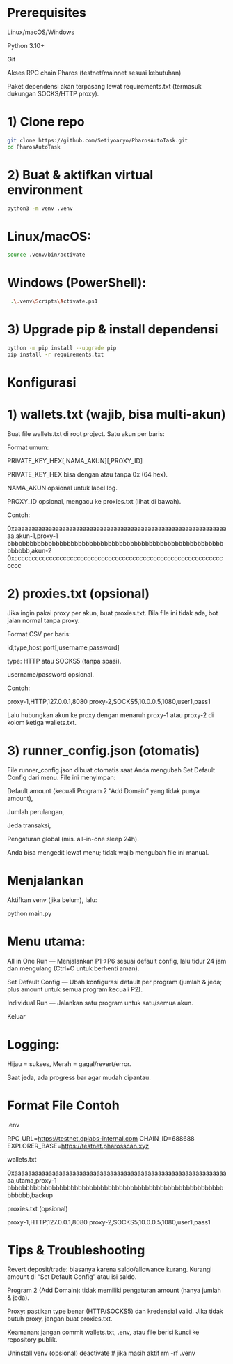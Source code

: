 # Prerequisites

Linux/macOS/Windows

Python 3.10+

Git

Akses RPC chain Pharos (testnet/mainnet sesuai kebutuhan)

Paket dependensi akan terpasang lewat requirements.txt (termasuk dukungan SOCKS/HTTP proxy).

# 1) Clone repo
```bash
git clone https://github.com/Setiyoaryo/PharosAutoTask.git
cd PharosAutoTask
```
# 2) Buat & aktifkan virtual environment
```bash
python3 -m venv .venv
```
# Linux/macOS:
```bash
source .venv/bin/activate
```
# Windows (PowerShell):
```bash
 .\.venv\Scripts\Activate.ps1
```
# 3) Upgrade pip & install dependensi
```bash
python -m pip install --upgrade pip
pip install -r requirements.txt
```
# Konfigurasi

# 1) wallets.txt (wajib, bisa multi-akun)

Buat file wallets.txt di root project. Satu akun per baris:

Format umum:

PRIVATE_KEY_HEX[,NAMA_AKUN][,PROXY_ID]


PRIVATE_KEY_HEX bisa dengan atau tanpa 0x (64 hex).

NAMA_AKUN opsional untuk label log.

PROXY_ID opsional, mengacu ke proxies.txt (lihat di bawah).

Contoh:

0xaaaaaaaaaaaaaaaaaaaaaaaaaaaaaaaaaaaaaaaaaaaaaaaaaaaaaaaaaaaaaaaa,akun-1,proxy-1
bbbbbbbbbbbbbbbbbbbbbbbbbbbbbbbbbbbbbbbbbbbbbbbbbbbbbbbbbbbbbbbb,akun-2
0xcccccccccccccccccccccccccccccccccccccccccccccccccccccccccccccccc

# 2) proxies.txt (opsional)

Jika ingin pakai proxy per akun, buat proxies.txt. Bila file ini tidak ada, bot jalan normal tanpa proxy.

Format CSV per baris:

id,type,host,port[,username,password]


type: HTTP atau SOCKS5 (tanpa spasi).

username/password opsional.

Contoh:

proxy-1,HTTP,127.0.0.1,8080
proxy-2,SOCKS5,10.0.0.5,1080,user1,pass1


Lalu hubungkan akun ke proxy dengan menaruh proxy-1 atau proxy-2 di kolom ketiga wallets.txt.

# 3) runner_config.json (otomatis)

File runner_config.json dibuat otomatis saat Anda mengubah Set Default Config dari menu. File ini menyimpan:

Default amount (kecuali Program 2 “Add Domain” yang tidak punya amount),

Jumlah perulangan,

Jeda transaksi,

Pengaturan global (mis. all-in-one sleep 24h).

Anda bisa mengedit lewat menu; tidak wajib mengubah file ini manual.

# Menjalankan

Aktifkan venv (jika belum), lalu:

python main.py


# Menu utama:

All in One Run — Menjalankan P1→P6 sesuai default config, lalu tidur 24 jam dan mengulang (Ctrl+C untuk berhenti aman).

Set Default Config — Ubah konfigurasi default per program (jumlah & jeda; plus amount untuk semua program kecuali P2).

Individual Run — Jalankan satu program untuk satu/semua akun.

Keluar

# Logging:

Hijau = sukses, Merah = gagal/revert/error.

Saat jeda, ada progress bar agar mudah dipantau.

# Format File Contoh

.env

RPC_URL=https://testnet.dplabs-internal.com
CHAIN_ID=688688
EXPLORER_BASE=https://testnet.pharosscan.xyz


wallets.txt

0xaaaaaaaaaaaaaaaaaaaaaaaaaaaaaaaaaaaaaaaaaaaaaaaaaaaaaaaaaaaaaaaa,utama,proxy-1
bbbbbbbbbbbbbbbbbbbbbbbbbbbbbbbbbbbbbbbbbbbbbbbbbbbbbbbbbbbbbbbb,backup


proxies.txt (opsional)

proxy-1,HTTP,127.0.0.1,8080
proxy-2,SOCKS5,10.0.0.5,1080,user1,pass1

# Tips & Troubleshooting

Revert deposit/trade: biasanya karena saldo/allowance kurang. Kurangi amount di “Set Default Config” atau isi saldo.

Program 2 (Add Domain): tidak memiliki pengaturan amount (hanya jumlah & jeda).

Proxy: pastikan type benar (HTTP/SOCKS5) dan kredensial valid. Jika tidak butuh proxy, jangan buat proxies.txt.

Keamanan: jangan commit wallets.txt, .env, atau file berisi kunci ke repository publik.

Uninstall venv (opsional)
deactivate  # jika masih aktif
rm -rf .venv
